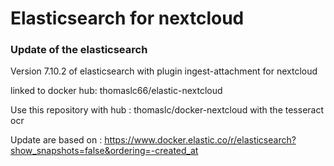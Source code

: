 # Elasticsearch for nextcloud

### Update of the elasticsearch

Version 7.10.2 of elasticsearch
with plugin ingest-attachment for nextcloud

linked to docker hub: thomaslc66/elastic-nextcloud

Use this repository with hub : thomaslc/docker-nextcloud with the tesseract ocr

Update are based on : https://www.docker.elastic.co/r/elasticsearch?show_snapshots=false&ordering=-created_at


